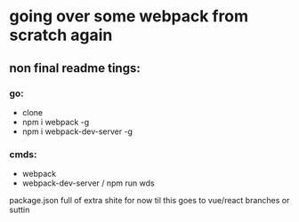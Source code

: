 # going over some webpack from scratch again

## non final readme tings:

### go:
- clone
- npm i webpack -g
- npm i webpack-dev-server -g

### cmds:
- webpack
- webpack-dev-server / npm run wds

package.json full of extra shite for now til this goes to vue/react branches or suttin